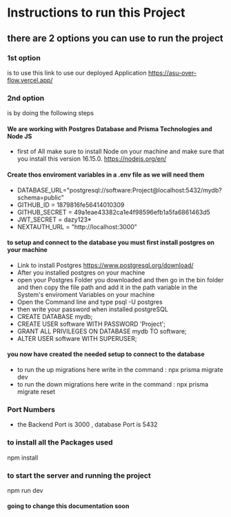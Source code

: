 # Instructions to run this Project

## there are 2 options you can use to run the project

### 1st option

is to use this link to use our deployed Application
<https://asu-over-flow.vercel.app/>

### 2nd option

is by doing the following steps

#### We are working with Postgres Database and Prisma Technologies and Node JS

- first of All make sure to install Node on your machine and make sure that you install this version 16.15.0.
  <https://nodejs.org/en/>

#### Create thos enviroment variables in a .env file as we will need them

- DATABASE_URL="postgresql://software:Project@localhost:5432/mydb?schema=public"
- GITHUB_ID = 1879816fe56414010309
- GITHUB_SECRET = 49a1eae43382ca1e4f98596efb1a5fa6861463d5
- JWT_SECRET = dazy123\*
- NEXTAUTH_URL = "http://localhost:3000"

#### to setup and connect to the database you must first install postgres on your machine

- Link to install Postgres <https://www.postgresql.org/download/>
- After you installed postgres on your machine
- open your Postgres Folder you downloaded and then go in the bin folder and then copy the file path and add it in the path variable in the System's enviroment Variables on your machine
- Open the Command line and type psql -U postgres
- then write your password when installed postgreSQL
- CREATE DATABASE mydb;
- CREATE USER software WITH PASSWORD 'Project';
- GRANT ALL PRIVILEGES ON DATABASE mydb TO software;
- ALTER USER software WITH SUPERUSER;

#### you now have created the needed setup to connect to the database

- to run the up migrations here write in the command : npx prisma migrate dev
- to run the down migrations here write in the command : npx prisma migrate reset

### Port Numbers

- the Backend Port is 3000 , database Port is 5432

### to install all the Packages used

npm install

### to start the server and running the project

npm run dev

#### going to change this documentation soon
